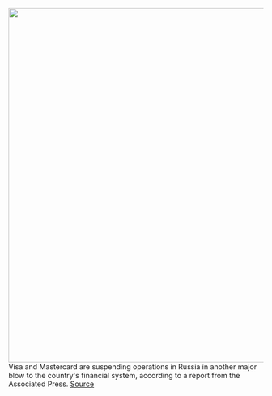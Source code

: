 <img src='https://cdn.vox-cdn.com/thumbor/vJqhSGmeVAF-rIyIjbLTHDRtJmg=/0x0:3660x2440/1200x800/filters:focal(1538x928:2122x1512)/cdn.vox-cdn.com/uploads/chorus_image/image/70584426/1192224352.0.jpg' width='700px' /><br/>
Visa and Mastercard are suspending operations in Russia in another major blow to the country's financial system, according to a report from the Associated Press.
<a href='https://www.theverge.com/2022/3/5/22963433/visa-mastercard-suspend-services-russia-ukraine'> Source <a/>